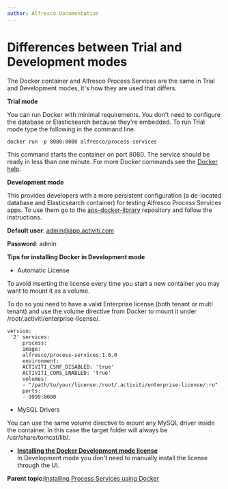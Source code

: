 ```yaml
---
author: Alfresco Documentation
---
```


# Differences between Trial and Development modes

The Docker container and Alfresco Process Services are the same in Trial and Development modes, it's how they are used that differs.

**Trial mode**

You can run Docker with minimal requirements. You don't need to configure the database or Elasticsearch because they're embedded. To run Trial mode type the following in the command line.

```
docker run -p 8080:8080 alfresco/process-services
```

This command starts the container on port 8080. The service should be ready in less than one minute. For more Docker commands see the [Docker help](https://docs.docker.com/engine/reference/commandline/cli/).

**Development mode**

This provides developers with a more persistent configuration \(a de-located database and Elasticsearch container\) for testing Alfresco Process Services apps. To use them go to the [aps-docker-library](https://github.com/Alfresco/ps-docker-library) repository and follow the instructions.

**Default user**: admin@app.activiti.com

**Password**: admin

**Tips for installing Docker in Development mode**

-   Automatic License

To avoid inserting the license every time you start a new container you may want to mount it as a volume.

To do so you need to have a valid Enterprise license \(both tenant or multi tenant\) and use the volume directive from Docker to mount it under /root/.activiti/enterprise-license/.

```
version:
 '2' services:
     process: 
     image: 
     alfresco/process-services:1.6.0 
     environment: 
     ACTIVITI_CSRF_DISABLED: 'true' 
     ACTIVITI_CORS_ENABLED: 'true' 
     volumes: 
     - "/path/to/your/license:/root/.activiti/enterprise-license/:ro" 
     ports: 
     - 9999:8080
```

-   MySQL Drivers

You can use the same volume directive to mount any MySQL driver inside the container. In this case the target folder will always be /usr/share/tomcat/lib/.

-   **[Installing the Docker Development mode license](../tasks/ps_docker_lic_install.md)**  
In Development mode you don't need to manually install the license through the UI.

**Parent topic:**[Installing Process Services using Docker](../concepts/ps_installing_docker.md)

